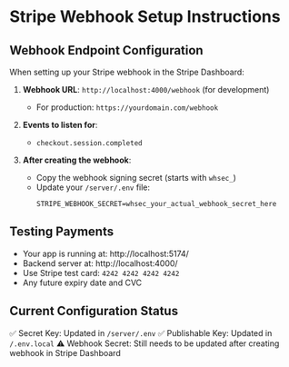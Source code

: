 # Stripe Webhook Setup Instructions

## Webhook Endpoint Configuration

When setting up your Stripe webhook in the Stripe Dashboard:

1. **Webhook URL**: `http://localhost:4000/webhook` (for development)

   - For production: `https://yourdomain.com/webhook`

2. **Events to listen for**:

   - `checkout.session.completed`

3. **After creating the webhook**:
   - Copy the webhook signing secret (starts with `whsec_`)
   - Update your `/server/.env` file:
     ```
     STRIPE_WEBHOOK_SECRET=whsec_your_actual_webhook_secret_here
     ```

## Testing Payments

- Your app is running at: http://localhost:5174/
- Backend server at: http://localhost:4000/
- Use Stripe test card: `4242 4242 4242 4242`
- Any future expiry date and CVC

## Current Configuration Status

✅ Secret Key: Updated in `/server/.env`
✅ Publishable Key: Updated in `/.env.local`
⚠️ Webhook Secret: Still needs to be updated after creating webhook in Stripe Dashboard
